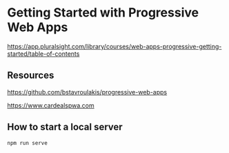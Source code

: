 # Getting Started with Progressive Web Apps
https://app.pluralsight.com/library/courses/web-apps-progressive-getting-started/table-of-contents

## Resources
https://github.com/bstavroulakis/progressive-web-apps

https://www.cardealspwa.com

## How to start a local server

```sh
npm run serve
```

